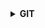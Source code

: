 <details>
<summary><strong>GIT</strong></summary>
<div markdown="1">
    
1. **git의 3가지 영역**
    - **`Working Directory`**: 실제 작업 중인 파일들이 위치하는 영역
    - **`Staging Area`**: `working directory`에서 변경된 파일 중 다음 버전에 포함시킬 파일들을 선택적으로 추가 및 제외할 수 있는 중간 준비 영역
    - **`Repository`**: 버전 `commit` 이력과 파일들이 영구적으로 저장되는 영역 *(모든 버전과 변경 이력이 기록)*
2. **git 명령어**
    - **`git init`**: 해당 디렉토리가 *(숨김 항목에 `.git` 폴더 추가)*
    - **`git add`** [상대경로(~/Desktop/)]: Staging Area에 추가
    - **`git status`**:
    - **`git commit -m '마크다운 연습(변동)'`**: git 버전 생성
        - **`git config --global user.email "you@example.com"`** 
        - **`git config --global user.name "Your Name"`**
    - **`code ~/.gitconfig`**: VScode에서 열기
    - **`git log`**:
3. **원격 저장소**
    - GitLab: 싸피 과제 제출용
    - GitHub: 포트폴리오용
    - 레파지토리 초기 설정
        - **`git remote add origin https://github.com/Thedduro/TIL.git`**
        - **`git rmote -v`**
    - **`git push -u origin main`**: PUSH 하기
    
    3.1 **branch**
    - $ touch settings.py
    - $ git add settings.py
    - $ git commit -m '초기설정'
    - $ git branch -c james/login
    
    - $ git switch james/login
    - $ git branch # 브랜치 확인
    - $ git log --oneline --graph # 브랜치 확인
    - $ git push origin sunwoo # 원격저장소에 브랜치 푸시 > merge 리퀘스트
    - $ git merge 
</div>
</details>